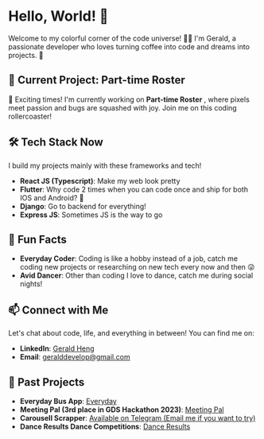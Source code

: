 # Hello, World! 👋

Welcome to my colorful corner of the code universe! 🌈✨ I'm Gerald, a passionate developer who loves turning coffee into code and dreams into projects. 🚀

## 🚧 Current Project: Part-time Roster 

🎉 Exciting times! I'm currently working on **Part-time Roster** , where pixels meet passion and bugs are squashed with joy. Join me on this coding rollercoaster!

## 🛠️ Tech Stack Now

I build my projects mainly with these frameworks and tech!

- **React JS (Typescript)**: Make my web look pretty
- **Flutter**: Why code 2 times when you can code once and ship for both IOS and Android? 🥰
- **Django**: Go to backend for everything!
- **Express JS**: Sometimes JS is the way to go

## 🌟 Fun Facts

- **Everyday Coder**: Coding is like a hobby instead of a job, catch me coding new projects or researching on new tech every now and then 😜
- **Avid Dancer**: Other than coding I love to dance, catch me during social nights!

## 📫 Connect with Me

Let's chat about code, life, and everything in between! You can find me on:
- **LinkedIn**: [Gerald Heng](https://www.linkedin.com/in/gerald-heng-here/)
- **Email**: geralddevelop@gmail.com

## 🚀 Past Projects
- **Everyday Bus App**: [Everyday](https://apps.apple.com/sg/app/sg-fastest-bus-alert-everyday/id6467117752)
- **Meeting Pal (3rd place in GDS Hackathon 2023)**: [Meeting Pal](https://meetingpal.netlify.app/)
- **Carousell Scrapper**: [Available on Telegram (Email me if you want to try)](https://medium.com/@geralddevelop/build-your-own-carousell-real-time-alerts-in-a-weekend-a-step-by-step-coding-guide-for-beginners-927f56695b7e)
- **Dance Results Dance Competitions**: [Dance Results](https://danceresults.app/)

